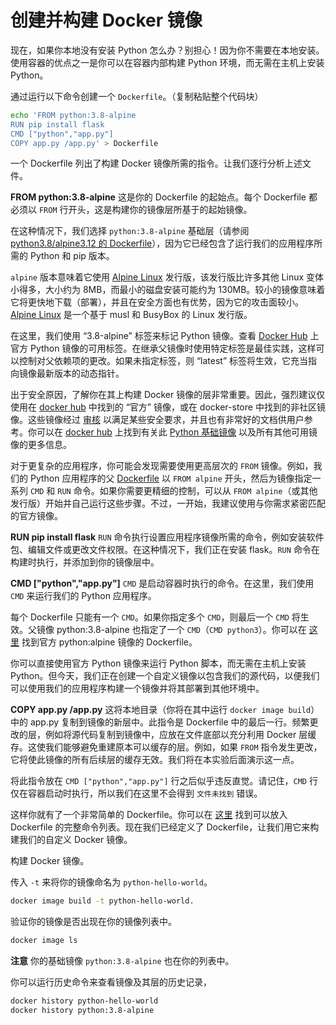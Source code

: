 # 创建并构建 Docker 镜像

现在，如果你本地没有安装 Python 怎么办？别担心！因为你不需要在本地安装。使用容器的优点之一是你可以在容器内部构建 Python 环境，而无需在主机上安装 Python。

通过运行以下命令创建一个 `Dockerfile`。（复制粘贴整个代码块）

```bash
echo 'FROM python:3.8-alpine
RUN pip install flask
CMD ["python","app.py"]
COPY app.py /app.py' > Dockerfile
```

一个 Dockerfile 列出了构建 Docker 镜像所需的指令。让我们逐行分析上述文件。

**FROM python:3.8-alpine**
这是你的 Dockerfile 的起始点。每个 Dockerfile 都必须以 `FROM` 行开头，这是构建你的镜像层所基于的起始镜像。

在这种情况下，我们选择 `python:3.8-alpine` 基础层（请参阅 [python3.8/alpine3.12 的 Dockerfile](https://github.com/docker-library/python/blob/9ff5f04241c7bcb224303ff8cea9434e9976f8af/3.8/alpine3.12/Dockerfile)），因为它已经包含了运行我们的应用程序所需的 Python 和 pip 版本。

`alpine` 版本意味着它使用 [Alpine Linux](https://en.wikipedia.org/wiki/Alpine_Linux) 发行版，该发行版比许多其他 Linux 变体小得多，大小约为 8MB，而最小的磁盘安装可能约为 130MB。较小的镜像意味着它将更快地下载（部署），并且在安全方面也有优势，因为它的攻击面较小。[Alpine Linux](https://alpinelinux.org/downloads/) 是一个基于 musl 和 BusyBox 的 Linux 发行版。

在这里，我们使用 “3.8-alpine” 标签来标记 Python 镜像。查看 [Docker Hub](https://hub.docker.com/_/python/) 上官方 Python 镜像的可用标签。在继承父镜像时使用特定标签是最佳实践，这样可以控制对父依赖项的更改。如果未指定标签，则 “latest” 标签将生效，它充当指向镜像最新版本的动态指针。

出于安全原因，了解你在其上构建 Docker 镜像的层非常重要。因此，强烈建议仅使用在 [docker hub](https://hub.docker.com/) 中找到的 “官方” 镜像，或在 docker-store 中找到的非社区镜像。这些镜像经过 [审核](https://docs.docker.com/docker-hub/official_repos/) 以满足某些安全要求，并且也有非常好的文档供用户参考。你可以在 [docker hub](https://hub.docker.com) 上找到有关此 [Python 基础镜像](https://hub.docker.com/_/python) 以及所有其他可用镜像的更多信息。

对于更复杂的应用程序，你可能会发现需要使用更高层次的 `FROM` 镜像。例如，我们的 Python 应用程序的父 [Dockerfile](https://github.com/docker-library/python/blob/9ff5f04241c7bcb224303ff8cea9434e9976f8af/3.8/alpine3.12/Dockerfile) 以 `FROM alpine` 开头，然后为镜像指定一系列 `CMD` 和 `RUN` 命令。如果你需要更精细的控制，可以从 `FROM alpine`（或其他发行版）开始并自己运行这些步骤。不过，一开始，我建议使用与你需求紧密匹配的官方镜像。

**RUN pip install flask**
`RUN` 命令执行设置应用程序镜像所需的命令，例如安装软件包、编辑文件或更改文件权限。在这种情况下，我们正在安装 flask。`RUN` 命令在构建时执行，并添加到你的镜像层中。

**CMD ["python","app.py"]**
`CMD` 是启动容器时执行的命令。在这里，我们使用 `CMD` 来运行我们的 Python 应用程序。

每个 Dockerfile 只能有一个 `CMD`。如果你指定多个 `CMD`，则最后一个 `CMD` 将生效。父镜像 python:3.8-alpine 也指定了一个 `CMD`（`CMD python3`）。你可以在 [这里](https://github.com/docker-library/python/blob/9ff5f04241c7bcb224303ff8cea9434e9976f8af/3.8/alpine3.12/Dockerfile) 找到官方 python:alpine 镜像的 Dockerfile。

你可以直接使用官方 Python 镜像来运行 Python 脚本，而无需在主机上安装 Python。但今天，我们正在创建一个自定义镜像以包含我们的源代码，以便我们可以使用我们的应用程序构建一个镜像并将其部署到其他环境中。

**COPY app.py /app.py**
这将本地目录（你将在其中运行 `docker image build`）中的 app.py 复制到镜像的新层中。此指令是 Dockerfile 中的最后一行。频繁更改的层，例如将源代码复制到镜像中，应放在文件底部以充分利用 Docker 层缓存。这使我们能够避免重建原本可以缓存的层。例如，如果 `FROM` 指令发生更改，它将使此镜像的所有后续层的缓存无效。我们将在本实验后面演示这一点。

将此指令放在 `CMD ["python","app.py"]` 行之后似乎违反直觉。请记住，`CMD` 行仅在容器启动时执行，所以我们在这里不会得到 `文件未找到` 错误。

这样你就有了一个非常简单的 Dockerfile。你可以在 [这里](https://docs.docker.com/engine/reference/builder/) 找到可以放入 Dockerfile 的完整命令列表。现在我们已经定义了 Dockerfile，让我们用它来构建我们的自定义 Docker 镜像。

构建 Docker 镜像。

传入 `-t` 来将你的镜像命名为 `python-hello-world`。

```bash
docker image build -t python-hello-world.
```

验证你的镜像是否出现在你的镜像列表中。

```bash
docker image ls
```

**注意** 你的基础镜像 `python:3.8-alpine` 也在你的列表中。

你可以运行历史命令来查看镜像及其层的历史记录，

```bash
docker history python-hello-world
docker history python:3.8-alpine
```
